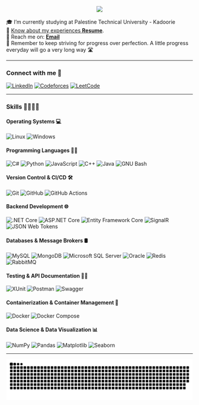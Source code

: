                     
<div align="center">
	<img src="https://readme-typing-svg.herokuapp.com?size=23&background=45E5FF00&center=true&vCenter=true&lines=%F0%9F%91%8B%F0%9F%8F%BC+Hi,+I'm+Raghvendra+Mishra.....">
</div>


🎓 I’m currently studying at Palestine Technical University - Kadoorie <br />
📄 [Know about my experiences **<a href="https://docs.google.com/document/d/1h5Ns32ZC-zQXZbBvYFKVzAolik3elHWmk8LF9GVHJVk/edit?usp=sharing" target="_blank">Resume</a>**. <br />](url)
📩 Reach me on: [**Email**](mailto://raghvendra0021@gmail.com) <br />
💬 Remember to keep striving for progress over perfection. A little progress everyday will go a very long way 🛣️

<hr/>

### Connect with me 📨

[![LinkedIn](https://img.shields.io/badge/LinkedIn-0077B5?style=for-the-badge&logo=linkedin&logoColor=white)](https://in.linkedin.com/in/raghvendra-mishra-328380128)
[![Codeforces](https://img.shields.io/badge/Codeforces-445f9d?style=for-the-badge&logo=Codeforces&logoColor=white)](https://codeforces.com/profile/K0KUSEN)
[![LeetCode](https://img.shields.io/badge/-LeetCode-FFA116?style=for-the-badge&logo=LeetCode&logoColor=black)](https://leetcode.com/u/Nedal-Esrar/)

<hr/>

### Skills 🤹🏻‍♂️💡

#### Operating Systems 💻
![Linux](https://img.shields.io/badge/Linux-FCC624?style=for-the-badge&logo=linux&logoColor=black)
![Windows](https://img.shields.io/badge/Windows-0078D6?style=for-the-badge&logo=windows&logoColor=white)

#### Programming Languages 👨‍💻
![C#](https://img.shields.io/badge/c%23-%23239120.svg?style=for-the-badge&logo=csharp&logoColor=white)
![Python](https://img.shields.io/badge/Python-3776AB?style=for-the-badge&logo=python&logoColor=white)
![JavaScript](https://img.shields.io/badge/JavaScript-323330?style=for-the-badge&logo=javascript&logoColor=F7DF1E)
![C++](https://img.shields.io/badge/C%2B%2B-00599C?style=for-the-badge&logo=c%2B%2B&logoColor=white)
![Java](https://img.shields.io/badge/Java-ED8B00?style=for-the-badge&logo=openjdk&logoColor=white)
![GNU Bash](https://img.shields.io/badge/GNU%20Bash-4EAA25?style=for-the-badge&logo=GNU%20Bash&logoColor=white)

#### Version Control & CI/CD 🛠️
![Git](https://img.shields.io/badge/GIT-E44C30?style=for-the-badge&logo=git&logoColor=white)
![GitHub](https://img.shields.io/badge/GitHub-%23121011.svg?style=for-the-badge&logo=github&logoColor=white)
![GitHub Actions](https://img.shields.io/badge/github%20actions-%232671E5.svg?style=for-the-badge&logo=githubactions&logoColor=white)

#### Backend Development 🌐
![.NET Core](https://img.shields.io/badge/.NET%20Core-5C2D91?style=for-the-badge&logo=.net&logoColor=white)
![ASP.NET Core](https://img.shields.io/badge/-ASP.NET%20Core-5C2D91?style=for-the-badge&logo=.net)
![Entity Framework Core](https://img.shields.io/badge/-Entity%20Framework%20Core-5C2D91?style=for-the-badge)
![SignalR](https://img.shields.io/badge/-SignalR-5C2D91?style=for-the-badge)
![JSON Web Tokens](https://img.shields.io/badge/json%20web%20tokens-323330?style=for-the-badge&logo=json-web-tokens&logoColor=pink)

#### Databases & Message Brokers 🛢️
![MySQL](https://img.shields.io/badge/MySQL-00000F?style=for-the-badge&logo=mysql&logoColor=white)
![MongoDB](https://img.shields.io/badge/MongoDB-4EA94B?style=for-the-badge&logo=mongodb&logoColor=white)
![Microsoft SQL Server](https://img.shields.io/badge/Microsoft_SQL_Server-CC2927?style=for-the-badge&logo=microsoft-sql-server&logoColor=white)
![Oracle](https://img.shields.io/badge/Oracle-F80000?style=for-the-badge&logo=Oracle&logoColor=white)
![Redis](https://img.shields.io/badge/redis-%23DD0031.svg?&style=for-the-badge&logo=redis&logoColor=white)
![RabbitMQ](https://img.shields.io/badge/rabbitmq-%23FF6600.svg?&style=for-the-badge&logo=rabbitmq&logoColor=white)

#### Testing & API Documentation 🧪📝
![XUnit](https://img.shields.io/badge/-XUnit-5C2D91?style=for-the-badge)
![Postman](https://img.shields.io/badge/Postman-FF6C37?style=for-the-badge&logo=postman&logoColor=white)
![Swagger](https://img.shields.io/badge/-Swagger-%23Clojure?style=for-the-badge&logo=swagger&logoColor=white)

#### Containerization & Container Management 🐳
![Docker](https://img.shields.io/badge/docker-%230db7ed.svg?style=for-the-badge&logo=docker&logoColor=white)
![Docker Compose](https://img.shields.io/badge/docker%20compose-039be5.svg?style=for-the-badge&logo=docker&logoColor=white)

#### Data Science & Data Visualization 📊
![NumPy](https://img.shields.io/badge/numpy-%23013243.svg?style=for-the-badge&logo=numpy&logoColor=white)
![Pandas](https://img.shields.io/badge/pandas-%23150458.svg?style=for-the-badge&logo=pandas&logoColor=white)
![Matplotlib](https://img.shields.io/badge/Matplotlib-%23000000.svg?style=for-the-badge&logo=Matplotlib&logoColor=black)
![Seaborn](https://img.shields.io/badge/Seaborn-%23150458.svg?style=for-the-badge&logo=Seaborn&logoColor=white)

<hr/>
<div align="center">
	<img src="https://github.com/JeffersonRPM/JeffersonRPM/blob/output/github-contribution-grid-snake.svg">
</div>
